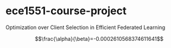 # ece1551-course-project
Optimization over Client Selection in Efficient Federated Learning

```math
\frac{\alpha}{\beta}=-0.0002610568374611641
```